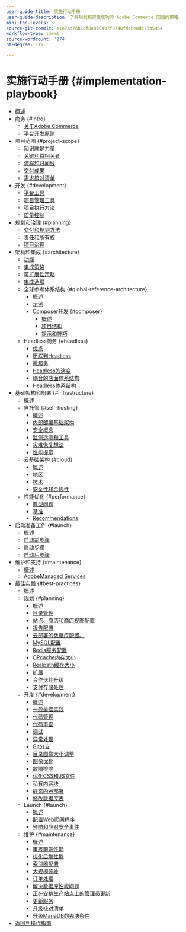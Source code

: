 ```yaml
---
user-guide-title: 实施行动手册
user-guide-description: 了解规划和实施成功的 Adobe Commerce 网站的策略。
mini-toc-levels: 3
source-git-commit: e1e7ad76b1df8e920ab7f9740fd4be8dc7335954
workflow-type: tm+mt
source-wordcount: '274'
ht-degree: 11%

---
```



# 实施行动手册 {#implementation-playbook}

- [概述](overview.md)
- 商务 {#intro}
   - [关于Adobe Commerce](intro/about-commerce.md)
   - [平台开发原则](intro/platform-development.md)
- 项目范围 {#project-scope}
   - [知识就是力量](project-scope/knowledge.md)
   - [关键利益相关者](project-scope/key-stakeholders.md)
   - [流程和时间线](project-scope/process-timeline.md)
   - [交付成果](project-scope/deliverables.md)
   - [需求核对清单](project-scope/requirement-checklists.md)
- 开发 {#development}
   - [平台工具](development/platform-tools.md)
   - [项目管理工具](development/project-management-tools.md)
   - [项目执行方法](development/delivery.md)
   - [质量控制](development/quality-control.md)
- 规划和治理 {#planning}
   - [交付和规划方法](planning/delivery.md)
   - [责任和所有权](planning/ownership.md)
   - [项目治理](planning/governance.md)
- 架构和集成 {#architecture}
   - [功能](architecture/capabilities.md)
   - [集成策略](architecture/integration-strategy.md)
   - [可扩展性策略](architecture/extensibility-strategy.md)
   - [集成选项](architecture/integration-options.md)
   - 全球参考体系结构 {#global-reference-architecture}
      - [概述](architecture/global-reference/overview.md)
      - [示例](architecture/global-reference/examples.md)
      - Composer开发 {#composer}
         - [概述](architecture/global-reference/composer/overview.md)
         - [项目结构](architecture/global-reference/composer/project-structure.md)
         - [提示和技巧](architecture/global-reference/composer/tips-and-tricks.md)
   - Headless商务 {#headless}
      - [优点](architecture/headless/benefits.md)
      - [历程到Headless](architecture/headless/journey-to-headless.md)
      - [微服务](architecture/headless/microservices.md)
      - [Headless的演变](architecture/headless/evolution.md)
      - [耦合的店面体系结构](architecture/headless/legacy-storefront.md)
      - [Headless体系结构](architecture/headless/adobe-commerce.md)
- 基础架构和部署 {#infrastructure}
   - [概述](infrastructure/overview.md)
   - 自托管 {#self-hosting}
      - [概述](infrastructure/self-hosting/overview.md)
      - [内部部署基础架构](infrastructure/self-hosting/on-premises.md)
      - [安全概念](infrastructure/self-hosting/security-concepts.md)
      - [监测遥测和工具](infrastructure/self-hosting/monitoring-tools.md)
      - [灾难恢复想法](infrastructure/self-hosting/disaster-recovery-ideas.md)
      - [性能提示](infrastructure/self-hosting/performance-tips.md)
   - 云基础架构 {#cloud}
      - [概述](infrastructure/cloud/overview.md)
      - [地区](infrastructure/cloud/regions.md)
      - [技术](infrastructure/cloud/technology.md)
      - [安全性和合规性](infrastructure/cloud/security.md)
   - 性能优化 {#performance}
      - [典型问题](infrastructure/performance/optimization.md)
      - [基准](infrastructure/performance/benchmarks.md)
      - [Recommendations](infrastructure/performance/recommendations.md)
- 启动准备工作 {#launch}
   - [概述](launch/overview.md)
   - [启动前步骤](launch/pre-launch-steps.md)
   - [启动步骤](launch/launch-steps.md)
   - [启动后步骤](launch/post-launch-steps.md)
- 维护和支持 {#maintenance}
   - [概述](maintenance/overview.md)
   - [AdobeManaged Services](maintenance/adobe-managed-services.md)
- 最佳实践 {#best-practices}
   - [概述](best-practices/phases.md)
   - 规划 {#planning}
      - [概述](best-practices/planning/overview.md)
      - [目录管理](best-practices/planning/catalog-management.md)
      - [站点、商店和商店视图配置](best-practices/planning/sites-stores-store-views.md)
      - [报告配置](best-practices/planning/reporting-configuration.md)
      - [云部署的数据库配置&#x200B;。](best-practices/planning/database-on-cloud.md)
      - [MySQL配置](best-practices/planning/mysql-configuration.md)
      - [Redis服务配置](best-practices/planning/redis-service-configuration.md)
      - [OPcache内存大小](best-practices/planning/opcache-memory-size.md)
      - [Realpath缓存大小](best-practices/planning/realpath-cache-size.md)
      - [扩展](best-practices/planning/extensions.md)
      - [合作伙伴升级](best-practices/planning/partner-escalation.md)
      - [支付存储处理](best-practices/planning/payment-processing-storage.md)
   - 开发 {#development}
      - [概述](best-practices/development/overview.md)
      - [一般最佳实践](best-practices/development/general.md)
      - [代码管理](best-practices/development/code-management.md)
      - [代码审查](best-practices/development/code-review.md)
      - [调试](best-practices/development/debugging.md)
      - [异常处理](best-practices/development/exception-handling.md)
      - [Git分支](best-practices/development/git-branching.md)
      - [目录图像大小调整](best-practices/development/catalog-image-resizing.md)
      - [图像优化](best-practices/development/image-optimization.md)
      - [故障排除](best-practices/development/troubleshooting.md)
      - [优化CSS和JS文件](best-practices/development/optimize-css-js-files.md)
      - [私有内容块](best-practices/development/private-content-block-configuration.md)
      - [静态内容部署](best-practices/development/static-content-deployment.md)
      - [修改数据库表](best-practices/development/modifying-core-and-third-party-tables.md)
   - Launch {#launch}
      - [概述](best-practices/launch/overview.md)
      - [配置Web爬网程序](best-practices/launch/robots-txt.md)
      - [预防和应对安全事件](best-practices/launch/prevent-respond-security-incident.md)
   - 维护 {#maintenance}
      - [概述](best-practices/maintenance/overview.md)
      - [审核前端性能](best-practices/maintenance/frontend-performance.md)
      - [优化后端性能](best-practices/maintenance/backend-performance.md)
      - [索引器配置](best-practices/maintenance/indexer-configuration.md)
      - [大规模修补](best-practices/maintenance/patching-at-scale.md)
      - [订单处理](best-practices/maintenance/order-processing-configuration.md)
      - [解决数据库性能问题](best-practices/maintenance/resolve-database-performance-issues.md)
      - [正在安排生产站点上的管理员更新](best-practices/maintenance/scheduling-admin-updates-in-production.md)
      - [更新服务](best-practices/maintenance/update-services.md)
      - [升级核对清单](best-practices/maintenance/upgrade-checklist.md)
      - [升级MariaDB的先决条件](best-practices/maintenance/commerce-235-upgrade-prerequisites-mariadb.md)
- [返回到操作指南](https://experienceleague.adobe.com/docs/commerce-operations/operational-guides/home.html)
